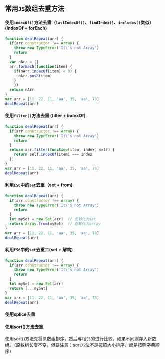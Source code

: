 ## 常用`JS`数组去重方法

#### 使用`indexOf()`方法去重（`lastIndexOf()`、`findIndex()`、`includes()`类似）(indexOf + forEach)

```js
function dealRepeat(arr) {
  if(arr.constructor !== Array) {
    throw new TypeError('It\'s not Array')
    return
  }
  var nArr = []
  arr.forEach(function(item) {
    if(nArr.indexOf(item) < 0) {
      nArr.push(item)
    }
	})
  return nArr
}
var arr = [11, 22, 11, 'aa', 35, 'aa', 78]
dealRepeat(arr)
```

#### 使用`filter()`方法去重 (filter + indexOf)

```js
function dealRepeat(arr) {
  if(arr.constructor !== Array) {
    throw new TypeError('It\'s not Array')
    return
  }
  return arr.filter(function(item, index, self) {
    return self.indexOf(item) === index
  })
}
var arr = [11, 22, 11, 'aa', 35, 'aa', 78]
dealRepeat(arr)
```

#### 利用`ES6`中的`set`去重（set + from)

```js
function dealRepeat(arr) {
  if(arr.constructor !== Array) {
    throw new TypeError('It\'s not Array')
    return
  }
  let mySet = new Set(arr)	// 先转化为set
  return Array.from(mySet)	// 在转化为array
}
var arr = [11, 22, 11, 'aa', 35, 'aa', 78]
dealRepeat(arr)
```

#### 利用`ES6`中的`set`去重二(set + 解构)

```js
function dealRepeat(arr) {
  if(arr.constructor !== Array) {
    throw new TypeError('It\'s not Array')
    return
  }
  let mySet = new Set(arr)
  return [...mySet]
}
var arr = [11, 22, 11, 'aa', 35, 'aa', 78]
dealRepeat(arr)
```

#### 使用splice去重



#### 使用sort()方法去重

使用sort()方法先将原数组排序，然后与相邻的进行比较，如果不同则存入新数组。（原数组长度不变，但要注意：sort方法不是按照大小排序，而是按照字典顺序）